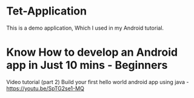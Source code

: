 # Tet-Application
This is a demo application, Which I used in my Android tutorial. 
# Know How to develop an Android app in Just 10 mins - Beginners 
Video tutorial (part 2) Build your first hello world android app using java - https://youtu.be/SpTG2se1-MQ





